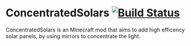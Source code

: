 ConcentratedSolars [![Build Status](https://travis-ci.org/halvors/ConcentratedSolars.svg?branch=master)](https://travis-ci.org/halvors/ConcentratedSolars)
======================

ConcentratedSolars is an Minecraft mod that aims to add high efficency solar panels, by using mirrors to concentrate the light.
